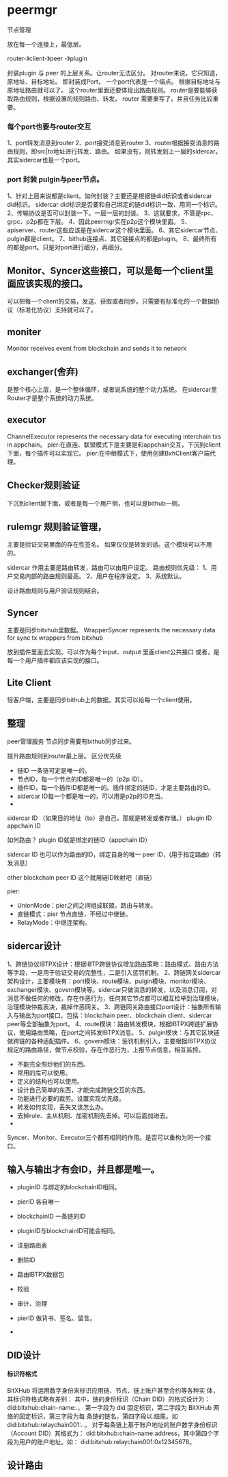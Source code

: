 # peermgr
节点管理

放在每一个连接上，最低层。

router-》client-》peer
               -》plugin

封装plugin 与 peer 的上层关系。让router无法区分。
对router来说，它只知道，原地址、目标地址。
即封装成Port， 一个port代表是一个端点。
根据目标地址与原地址路由就可以了。
这个router里面还要体现出路由规则。
router是要能够获取路由规则，根据设置的规则路由、转发。
router 需要重写了。并且任务比较重要。

### 每个port也要与router交互
1、port转发消息到router
2、port接受消息到router
3、router根据接受消息的路由规则，即src|to地址进行转发、路由。
如果没有，则转发到上一层的sidercar。其实sidercar也是一个port。

### port 封装 pulgin与peer节点。
1、针对上层来说都是client。如何封装？主要还是根据链did标识或者sidercar did标识。
sidercar did标识是否要和自己绑定的链did标识一致、用同一个标识。
2、传输协议是否可以封装一下。一层一层的封装。
3、这就要求，不管是rpc、grpc、p2p都在下层。
4、因此peermgr实在p2p这个模块里面。
5、apiserver、router这些应该是在sidercar这个模块里面。
6、其它sidercar节点、pulgin都是client。
7、bithub连接点、其它链接点的都是plugin。
8、最终所有的都是port。只是对port进行细分，再细分。


## Monitor、Syncer这些接口，可以是每一个client里面应该实现的接口。
可以把每一个client的交易，发送、获取或者同步。只需要有标准化的一个数据协议（标准化协议）支持就可以了。

## moniter
Monitor receives event from blockchain and sends it to network


## exchanger(舍弃)
是整个核心上层，是一个整体循环，或者说系统的整个动力系统。
在sidercar里Router才是整个系统的动力系统。

## executor
ChannelExecutor represents the necessary data for executing interchain txs in appchain。
pier:在直连、联盟模式下是主要是和appchain交互，下沉到client下面，每个插件可以实现它。
pier:在中继模式下，使用创建BxhClient客户端代理。



## Checker规则验证
下沉到client层下面，或者是每一个用户侧，也可以是bithub一侧。


## rulemgr 规则验证管理，
主要是验证交易里面的存在性签名。
如果仅仅是转发的话。这个模块可以不用的。

sidercar 作用主要是路由转发，路由可以由用户设定。
路由规则优先级：
1、用户交易内部的路由规则最高。
2、用户在程序设定。
3、系统默认。

设计路由规则与用户验证规则结合。


## Syncer
主要是同步bitxhub里数据。
WrapperSyncer represents the necessary data for sync tx wrappers from bitxhub

放到插件里面去实现。可以作为每个input、output 里面client公共接口
或者，是每一个用户插件都应该实现的接口。

## Lite Client
轻客户端，主要是同步bithub上的数据。其实可以给每一个client使用。



## 整理

peer管理服务
节点同步需要有bithub同步过来。

提升路由规则到router最上层。
区分优先级

* 链ID 一条链可定是唯一的。
* 节点ID，每一个节点的ID都是唯一的（p2p ID）。
* 插件ID，每一个插件ID都是唯一的。插件绑定的链ID，才是主要路由的ID。
* sidercar ID每一个都是唯一的，可以用是p2p的ID充当。
* 


sidercar ID （如果目的地址（to）是自己，那就是转发或者存储。）
plugin ID
appchain ID 

如何路由？
plugin ID就是绑定的链ID（appchain ID）

sidercar ID 也可以作为路由的ID，绑定自身的唯一 peer ID，(用于指定路由)（转发消息）

other blockchain peer ID 这个就用链ID映射吧（直链）



pier:
* UnionMode：pier之间之间组成联盟。路由与转发。
* 直链模式：pier 节点直链，不经过中继链。
* RelayMode：中继连架构。

## sidercar设计
1、跨链协议IBTPX设计：根据IBTP跨链协议增加路由策略：路由模式、路由方法等字段，一是用于验证交易的完整性，二是引入惩罚机制。
2、跨链网关sidercar架构设计，主要模块有：port模块、route模块、pulgin模块、monitor模块、exchanger模块、govern模块等。sidercar只做消息的转发，以及消息订阅，对消息不做任何的修改，存在作恶行为，任何其它节点都可以相互检举到治理模块，治理模块仲裁表决，裁掉作恶网关。
3、跨链网关路由接口port设计：抽象所有输入与输出为port接口，包括：blockchain peer、blockchain client、sidercar peer等全部抽象为port。
4、route模块：路由转发模块，根据IBTPX跨链扩展协议，使用路由策略，在port之间转发IBTPX消息。
5、pulgin模块：与其它区块链做跨链的各种适配插件。
6、govern模块：惩罚机制引入，主要根据IBTPX协议规定的路由路径，做节点校验，存在作恶行为，上报节点信息，相互监控。


* 不能完全照炒他们的东西。
* 常用的库可以使用。
* 定义的结构也可以使用。
* 设计自己简单的东西，才能完成跨链交互的东西。
* 功能进行必要的裁剪。设置实现优先级。
* 转发如何实现，丢失又该怎么办。
* 去掉rule、主从机制、加密机制先去掉。可以后面加进去。
* 


Syncer、Monitor、Executor三个都有相同的作用。是否可以重构为同一个接口。

## 输入与输出才有会ID，并且都是唯一。
* pluginID  与绑定的blockchainID相同。
* pierID  各自唯一
* blockchainID 一条链的ID
* pluginID与blockchainID可能会相同。

* 注册路由表
* 删除ID
* 路由IBTPX数据包
* 校验
* 审计、治理
* pierID 做背书、签名、留言。
* 

## DID设计
#### 标识符格式
BitXHub 将运用数字身份来标识应用链、节点、链上账户甚至合约等各种实
体，其标识符格式略有差别：
其中，链的身份标识（Chain DID）的格式设计为：did:bitxhub:chain-name:.，
第一字段为 did 固定标识，第二字段为 BitXHub 网络的固定标识，第三字段为每
条链的链名，第四字段以.结尾。如 did:bitxhub:relaychain001:. 。
对于每条链上基于账户地址的账户数字身份标识（Account DID）其格式为：
did:bitxhub:chain-name:address，其中第四个字段为用户的账户地址。如：
did:bitxhub:relaychain001:0x12345678。


## 设计路由























